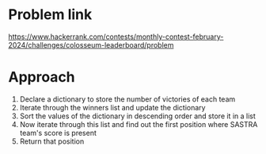 # Problem link 
https://www.hackerrank.com/contests/monthly-contest-february-2024/challenges/colosseum-leaderboard/problem

# Approach 
1. Declare a dictionary to store the number of victories of each team
2. Iterate through the winners list and update the dictionary
3. Sort the values of the dictionary in descending order and store it in a list
4. Now iterate through this list and find out the first position where SASTRA team's score is present
5. Return that position
